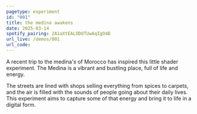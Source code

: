 ```yaml
---
pagetype: experiment
id: "001"
title: the medina awakens
date: 2025-03-14
spotify_pairing: 2A1aXtEALODOTUwAqIgO4D
url_live: /demos/001
url_code: 
---
```


A recent trip to the medina's of Morocco has inspired this little shader experiment. The Medina is a vibrant and bustling place, full of life and energy.

The streets are lined with shops selling everything from spices to carpets, and the air is filled with the sounds of people going about their daily lives. This experiment aims to capture some of that energy and bring it to life in a digital form.